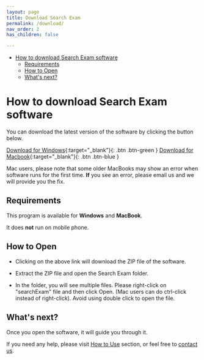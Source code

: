```yaml
---
layout: page
title: Download Search Exam
permalink: /download/
nav_order: 2
has_children: false

---
```

- [How to download Search Exam software](#how-to-download-search-exam-software)
  - [Requirements](#requirements)
  - [How to Open](#how-to-open)
  - [What's next?](#whats-next)

# How to download Search Exam software

You can download the latest version of the software by clicking the button below.


[Download for Windows](https://www.dropbox.com/s/tkxx4t7tyrfj7m3/searchExam_Windows.zip?dl=1){:target="_blank"}{: .btn .btn-green }
[Download for Macbook](https://www.dropbox.com/s/eytjfvxkpm5od7h/searchExam_MacBook.zip?dl=1){:target="_blank"}{: .btn .btn-blue }

<!-- For Windows, please [**click here**](https://www.dropbox.com/s/tkxx4t7tyrfj7m3/searchExam_Windows.zip?dl=1){:target="_blank"} to download the latest version.

For MacBook, please [**click here**](https://www.dropbox.com/s/eytjfvxkpm5od7h/searchExam_MacBook.zip?dl=1){:target="_blank"} to download the latest version. -->

Mac users, please note that some older MacBooks may show an error when software runs for the first time. **If** you see an error, please email us and we will provide you the fix.
<!-- Please [**click here**](https://drive.google.com/uc?export=download&id=1GUu9abDSaOvm8OZMyDi0Nd0rEXoaB9TB){:target="_blank"} to download the latest version. -->

## Requirements
This program is available for **Windows** and **MacBook**. 

It does **not** run on mobile phone.

## How to Open

- Clicking on the above link will download the ZIP file of the software.

- Extract the ZIP file and open the Search Exam folder.

- In the folder, you will see multiple files. Please right-click on "searchExam" file and then click Open. (Mac users can do ctrl-click instead of right-click). Avoid using double click to open the file.

## What's next?

Once you open the software, it will guide you through it. 

If you need any help, please visit [How to Use](../tutorial) section, or feel free to [contact us](../contact/).